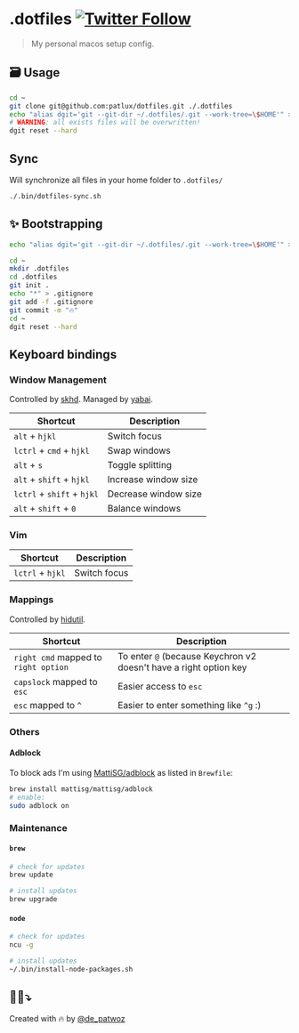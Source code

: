 # .dotfiles [![Twitter Follow](https://img.shields.io/twitter/follow/de_patwoz?style=social)](https://twitter.com/de_patwoz)

> My personal macos setup config.

## 🗃 Usage

```bash
cd ~
git clone git@github.com:patlux/dotfiles.git ./.dotfiles
echo "alias dgit='git --git-dir ~/.dotfiles/.git --work-tree=\$HOME'" >> ~/.zshrc
# WARNING: all exists files will be overwritten!
dgit reset --hard
```

## Sync

Will synchronize all files in your home folder to `.dotfiles/`

```bash
./.bin/dotfiles-sync.sh
```

## ✨ Bootstrapping

```bash
echo "alias dgit='git --git-dir ~/.dotfiles/.git --work-tree=\$HOME'" >> ~/.zshrc

cd ~
mkdir .dotfiles
cd .dotfiles
git init .
echo "*" > .gitignore
git add -f .gitignore
git commit -m "🔥"
cd ~
dgit reset --hard
```

## Keyboard bindings

### Window Management

Controlled by [skhd](https://github.com/koekeishiya/skhd). Managed by [yabai](https://github.com/koekeishiya/yabai).

| Shortcut                   | Description          |
| -------------------------- | -------------------- |
| `alt` + `hjkl`             | Switch focus         |
| `lctrl` + `cmd` + `hjkl`   | Swap windows         |
| `alt` + `s`                | Toggle splitting     |
| `alt` + `shift` + `hjkl`   | Increase window size |
| `lctrl` + `shift` + `hjkl` | Decrease window size |
| `alt` + `shift` + `0`      | Balance windows      |

### Vim

| Shortcut         | Description  |
| ---------------- | ------------ |
| `lctrl` + `hjkl` | Switch focus |

### Mappings

Controlled by [hidutil](https://developer.apple.com/library/archive/technotes/tn2450/_index.html).

| Shortcut                             | Description                                                       |
| ------------------------------------ | ----------------------------------------------------------------- |
| `right cmd` mapped to `right option` | To enter `@` (because Keychron v2 doesn't have a right option key |
| `capslock` mapped to `esc`           | Easier access to `esc`                                            |
| `esc` mapped to `^`                  | Easier to enter something like `^g` :)                            |

### Others

#### Adblock

To block ads I'm using [MattiSG/adblock](https://github.com/MattiSG/adblock) as listed in `Brewfile`:

```bash
brew install mattisg/mattisg/adblock
# enable:
sudo adblock on
```

### Maintenance

#### `brew`

```bash
# check for updates
brew update

# install updates
brew upgrade
```

#### `node`

```bash
# check for updates
ncu -g

# install updates
~/.bin/install-node-packages.sh
```


## 🦸‍♂️⤵️

Created with 🔥 by [@de_patwoz](https://twitter.com/de_patwoz)
